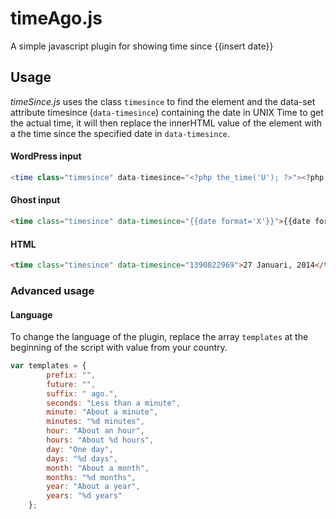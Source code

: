 timeAgo.js
==========

A simple javascript plugin for showing time since {{insert date}}

## Usage

*timeSince.js* uses the class `timesince` to find the element and the data-set attribute timesince (`data-timesince`) containing the date in UNIX Time to get the actual time, it will then replace the innerHTML value of the element with a the time since the specified date in `data-timesince`.

#### WordPress input
```php
<time class="timesince" data-timesince="<?php the_time('U'); ?>"><?php the_time('F j, Y'); ?></time>
```

#### Ghost input
```html
<time class="timesince" data-timesince="{{date format='X'}}">{{date format='D MMM YYYY'}}</time>
```

#### HTML
```html
<time class="timesince" data-timesince="1390822969">27 Januari, 2014</time>
```

### Advanced usage

#### Language

To change the language of the plugin, replace the array `templates` at the beginning of the script with value from your country.

```javascript
var templates = {
        prefix: "",
        future: "",
        suffix: " ago.",
        seconds: "Less than a minute",
        minute: "About a minute",
        minutes: "%d minutes",
        hour: "About an hour",
        hours: "About %d hours",
        day: "One day",
        days: "%d days",
        month: "About a month",
        months: "%d months",
        year: "About a year",
        years: "%d years"
    };
```
